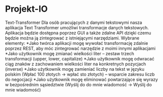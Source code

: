 # Projekt-IO
Text-Transformer
Dla osób pracujących z danymi tekstowymi nasza aplikacja Text Transformer umożliwi transformacje danych tekstowych. Aplikacja będzie dostępna poprzez GUI a także zdalne API dzięki czemu będzie można ją zintegrować z istniejącymi narzędziami.
Wybrane elementy:
*Jako twórca aplikacji mogę wywołać transformację zdalnie poprzez REST, aby móc  zintegrować narzędzie z moimi innymi aplikacjami
*Jako użytkownik mogę zmianać wielkości liter – zestaw trzech transformacji (upper, lower, capitalize)
*Jako użytkownik mogę odwracać ciąg znaków z zachowaniem wielkości liter na konkretnych pozycjach (inverse)
*Jako użytkownik mogę zamieniać liczby na tekst w języku polskim (Wpłać 100 złotych -> wpłać sto złotych) – wsparcie zakresu liczb do negocjacji
*Jako użytkownik mogę eliminować powtarzające się wyrazy w bezpośrednim sąsiedztwie (Wyślij do do mnie wiadomość -> Wyślij do mnie wiadomość)
